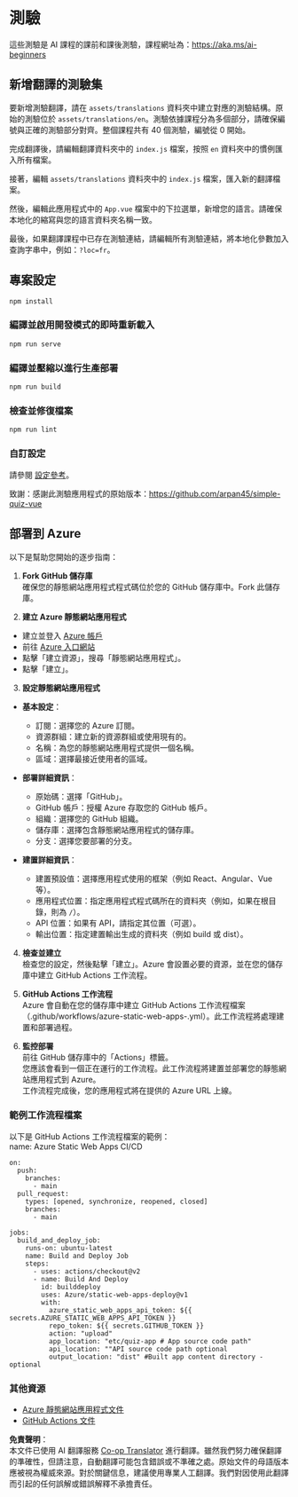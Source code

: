 <!--
CO_OP_TRANSLATOR_METADATA:
{
  "original_hash": "d699cf8509f74baa5b0b838de5cf0662",
  "translation_date": "2025-08-26T11:25:13+00:00",
  "source_file": "etc/quiz-app/README.md",
  "language_code": "mo"
}
-->
# 測驗

這些測驗是 AI 課程的課前和課後測驗，課程網址為：https://aka.ms/ai-beginners

## 新增翻譯的測驗集

要新增測驗翻譯，請在 `assets/translations` 資料夾中建立對應的測驗結構。原始的測驗位於 `assets/translations/en`。測驗依據課程分為多個部分，請確保編號與正確的測驗部分對齊。整個課程共有 40 個測驗，編號從 0 開始。

完成翻譯後，請編輯翻譯資料夾中的 `index.js` 檔案，按照 `en` 資料夾中的慣例匯入所有檔案。

接著，編輯 `assets/translations` 資料夾中的 `index.js` 檔案，匯入新的翻譯檔案。

然後，編輯此應用程式中的 `App.vue` 檔案中的下拉選單，新增您的語言。請確保本地化的縮寫與您的語言資料夾名稱一致。

最後，如果翻譯課程中已存在測驗連結，請編輯所有測驗連結，將本地化參數加入查詢字串中，例如：`?loc=fr`。

## 專案設定

```
npm install
```

### 編譯並啟用開發模式的即時重新載入

```
npm run serve
```

### 編譯並壓縮以進行生產部署

```
npm run build
```

### 檢查並修復檔案

```
npm run lint
```

### 自訂設定

請參閱 [設定參考](https://cli.vuejs.org/config/)。

致謝：感謝此測驗應用程式的原始版本：https://github.com/arpan45/simple-quiz-vue

## 部署到 Azure

以下是幫助您開始的逐步指南：

1. **Fork GitHub 儲存庫**  
確保您的靜態網站應用程式程式碼位於您的 GitHub 儲存庫中。Fork 此儲存庫。

2. **建立 Azure 靜態網站應用程式**  
- 建立並登入 [Azure 帳戶](http://azure.microsoft.com)  
- 前往 [Azure 入口網站](https://portal.azure.com)  
- 點擊「建立資源」，搜尋「靜態網站應用程式」。  
- 點擊「建立」。

3. **設定靜態網站應用程式**  
- **基本設定**：  
  - 訂閱：選擇您的 Azure 訂閱。  
  - 資源群組：建立新的資源群組或使用現有的。  
  - 名稱：為您的靜態網站應用程式提供一個名稱。  
  - 區域：選擇最接近使用者的區域。

- **部署詳細資訊**：  
  - 原始碼：選擇「GitHub」。  
  - GitHub 帳戶：授權 Azure 存取您的 GitHub 帳戶。  
  - 組織：選擇您的 GitHub 組織。  
  - 儲存庫：選擇包含靜態網站應用程式的儲存庫。  
  - 分支：選擇您要部署的分支。

- **建置詳細資訊**：  
  - 建置預設值：選擇應用程式使用的框架（例如 React、Angular、Vue 等）。  
  - 應用程式位置：指定應用程式程式碼所在的資料夾（例如，如果在根目錄，則為 `/`）。  
  - API 位置：如果有 API，請指定其位置（可選）。  
  - 輸出位置：指定建置輸出生成的資料夾（例如 build 或 dist）。

4. **檢查並建立**  
檢查您的設定，然後點擊「建立」。Azure 會設置必要的資源，並在您的儲存庫中建立 GitHub Actions 工作流程。

5. **GitHub Actions 工作流程**  
Azure 會自動在您的儲存庫中建立 GitHub Actions 工作流程檔案（.github/workflows/azure-static-web-apps-<name>.yml）。此工作流程將處理建置和部署過程。

6. **監控部署**  
前往 GitHub 儲存庫中的「Actions」標籤。  
您應該會看到一個正在運行的工作流程。此工作流程將建置並部署您的靜態網站應用程式到 Azure。  
工作流程完成後，您的應用程式將在提供的 Azure URL 上線。

### 範例工作流程檔案

以下是 GitHub Actions 工作流程檔案的範例：  
name: Azure Static Web Apps CI/CD  
```
on:
  push:
    branches:
      - main
  pull_request:
    types: [opened, synchronize, reopened, closed]
    branches:
      - main

jobs:
  build_and_deploy_job:
    runs-on: ubuntu-latest
    name: Build and Deploy Job
    steps:
      - uses: actions/checkout@v2
      - name: Build And Deploy
        id: builddeploy
        uses: Azure/static-web-apps-deploy@v1
        with:
          azure_static_web_apps_api_token: ${{ secrets.AZURE_STATIC_WEB_APPS_API_TOKEN }}
          repo_token: ${{ secrets.GITHUB_TOKEN }}
          action: "upload"
          app_location: "etc/quiz-app # App source code path"
          api_location: ""API source code path optional
          output_location: "dist" #Built app content directory - optional
```

### 其他資源
- [Azure 靜態網站應用程式文件](https://learn.microsoft.com/azure/static-web-apps/getting-started)  
- [GitHub Actions 文件](https://docs.github.com/actions/use-cases-and-examples/deploying/deploying-to-azure-static-web-app)  

**免責聲明**：  
本文件已使用 AI 翻譯服務 [Co-op Translator](https://github.com/Azure/co-op-translator) 進行翻譯。雖然我們努力確保翻譯的準確性，但請注意，自動翻譯可能包含錯誤或不準確之處。原始文件的母語版本應被視為權威來源。對於關鍵信息，建議使用專業人工翻譯。我們對因使用此翻譯而引起的任何誤解或錯誤解釋不承擔責任。